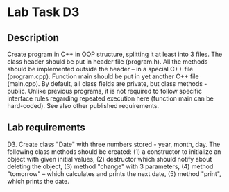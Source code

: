 # Lab Task D3

## Description

Create program in C++ in OOP structure, splitting it at least into 3 files. 
The class header should be put in header file (program.h).
All the methods should be implemented outside the header – in a special C++ file (program.cpp). 
Function main should be put in yet another C++ file (main.cpp). 
By default, all class fields are private, but class methods - public. 
Unlike previous programs, it is not required to follow specific interface rules regarding repeated execution here (function main can be hard-coded). 
See also other published requirements.

## Lab requirements 

D3. Create class "Date" with three numbers stored - year, month, day. 
The following class methods should be created: 
(1) a constructor to initialize an object with given initial values, 
(2) destructor which should notify about deleting the object, 
(3) method "change" with 3 parameters, 
(4) method "tomorrow" – which calculates and prints the next date, 
(5) method "print", which prints the date.
